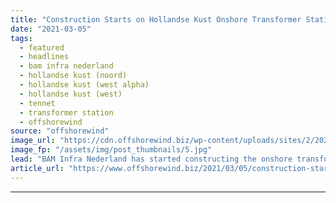 ```yaml
---
title: "Construction Starts on Hollandse Kust Onshore Transformer Station"
date: "2021-03-05"
tags: 
  - featured
  - headlines
  - bam infra nederland
  - hollandse kust (noord)
  - hollandse kust (west alpha)
  - hollandse kust (west)
  - tennet
  - transformer station
  - offshorewind
source: "offshorewind"
image_url: "https://cdn.offshorewind.biz/wp-content/uploads/sites/2/2021/03/05154004/Construction-Starts-on-Hollandse-Kust-Onshore-Transformer-Station.jpg"
image_fp: "/assets/img/post_thumbnails/5.jpg"
lead: "BAM Infra Nederland has started constructing the onshore transformer station in Beverwijk which will"
article_url: "https://www.offshorewind.biz/2021/03/05/construction-starts-on-hollandse-kust-onshore-transformer-station/"
---
```


---
